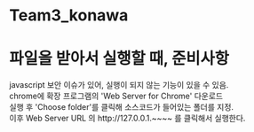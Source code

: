 # Team3_konawa


<h1>파일을 받아서 실행할 때, 준비사항</h1>
javascript 보안 이슈가 있어, 실행이 되지 않는 기능이 있을 수 있음.<br>
chrome에 확장 프로그램의 'Web Server for Chrome' 다운로드<br>
실행 후 'Choose folder'를 클릭해 소스코드가 들어있는 폴더를 지정.<br>
이후 Web Server URL 의 http://127.0.0.1.~~~~ 를 클릭해서 실행한다.<br>



